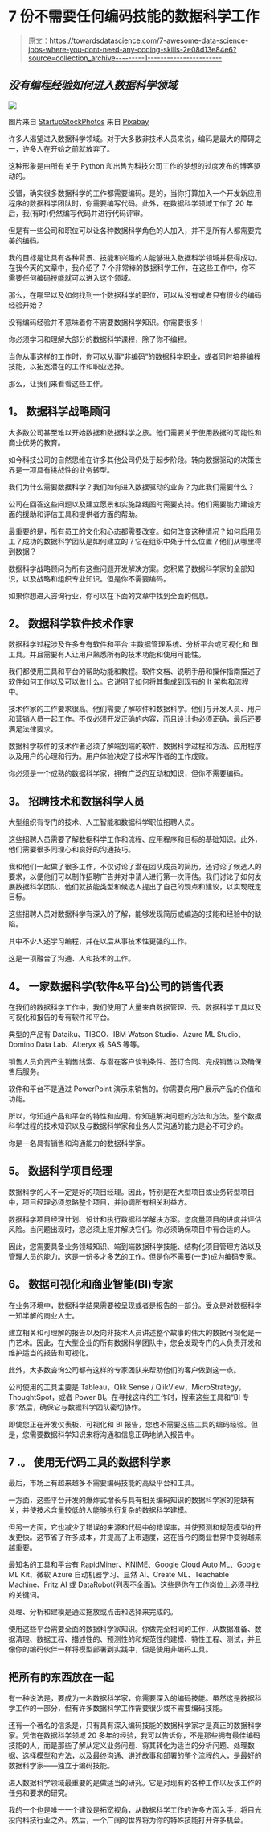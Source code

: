 # 7 份不需要任何编码技能的数据科学工作

> 原文：<https://towardsdatascience.com/7-awesome-data-science-jobs-where-you-dont-need-any-coding-skills-2e08d13e84e6?source=collection_archive---------1----------------------->

## ***没有编程经验如何进入数据科学领域***

![](img/2ad433a4403036c5595d6d2a98541f58.png)

图片来自 [StartupStockPhotos](https://pixabay.com/users/startupstockphotos-690514) 来自 [Pixabay](https://pixabay.com/photos/children-win-success-video-game-593313/)

许多人渴望进入数据科学领域。对于大多数非技术人员来说，编码是最大的障碍之一，许多人在开始之前就放弃了。

这种形象是由所有关于 Python 和出售为科技公司工作的梦想的过度发布的博客驱动的。

没错，确实很多数据科学的工作都需要编码。是的，当你打算加入一个开发新应用程序的数据科学团队时，你需要编写代码。此外，在数据科学领域工作了 20 年后，我(有时)仍然编写代码并进行代码评审。

但是有一些公司和职位可以让各种数据科学角色的人加入，并不是所有人都需要完美的编码。

我的目标是让具有各种背景、技能和兴趣的人能够进入数据科学领域并获得成功。在我今天的文章中，我介绍了 7 个非常棒的数据科学工作，在这些工作中，你不需要任何编码技能就可以进入这个领域。

那么，在哪里以及如何找到一个数据科学的职位，可以从没有或者只有很少的编码经验开始？

没有编码经验并不意味着你不需要数据科学知识。你需要很多！

你必须学习和理解大部分的数据科学课程，除了你不编程。

当你从事这样的工作时，你可以从事“非编码”的数据科学职业，或者同时培养编程技能，以拓宽潜在的工作和职业选择。

那么，让我们来看看这些工作。

## **1。** **数据科学战略顾问**

大多数公司甚至难以开始数据和数据科学之旅。他们需要关于使用数据的可能性和商业优势的教育。

如今科技公司的自然思维在许多其他公司仍处于起步阶段。转向数据驱动的决策世界是一项具有挑战性的业务转型。

我们为什么需要数据科学？我们如何进入数据驱动的业务？为此我们需要什么？

公司在回答这些问题以及建立愿景和实施路线图时需要支持。他们需要能力建设方面的援助和评估工具和提供者方面的帮助。

最重要的是，所有员工的文化和心态都需要改变。如何改变这种情况？如何启用员工？成功的数据科学团队是如何建立的？它在组织中处于什么位置？他们从哪里得到数据？

数据科学战略顾问为所有这些问题开发解决方案。您积累了数据科学家的全部知识，以及战略和组织专业知识。但是你不需要编码。

如果你想进入咨询行业，你可以在下面的文章中找到全面的信息。

</discover-9-consultancy-segments-to-start-an-exciting-data-science-journey-for-any-experience-level-a972cb6b63e4>  

## **2。** **数据科学软件技术作家**

数据科学过程涉及许多专有软件和平台:主数据管理系统、分析平台或可视化和 BI 工具。并且需要有人让用户熟悉所有的技术功能和使用可能性。

我们都使用工具和平台的帮助功能和教程。软件文档、说明手册和操作指南描述了软件如何工作以及可以做什么。它说明了如何将其集成到现有的 It 架构和流程中。

技术作家的工作要求很高。他们需要了解软件和数据科学。他们与开发人员、用户和营销人员一起工作。不仅必须开发正确的内容，而且设计也必须正确，最后还要满足法律要求。

数据科学软件的技术作者必须了解端到端的软件、数据科学过程和方法、应用程序以及用户的心理和行为。用户体验决定了技术写作者的工作成败。

你必须是一个成熟的数据科学家，拥有广泛的互动和知识，但你不需要编码。

## **3。** **招聘技术和数据科学人员**

大型组织有专门的技术、人工智能和数据科学职位招聘人员。

这些招聘人员需要了解数据科学工作和流程、应用程序和目标的基础知识。此外，他们需要很多同理心和良好的沟通技巧。

我和他们一起做了很多工作，不仅讨论了潜在团队成员的简历，还讨论了候选人的要求，以便他们可以制作招聘广告并对申请人进行第一次评估。我们讨论了如何发展数据科学团队，他们就技能类型和候选人提出了自己的观点和建议，以实现既定目标。

这些招聘人员对数据科学有深入的了解，能够发现简历或编造的技能和经验中的缺陷。

其中不少人还学习编程，并在以后从事技术性更强的工作。

这是一项融合了沟通、人和技术的工作。

## **4。** **一家数据科学(软件&平台)公司的销售代表**

在我们的数据科学工作中，我们使用了大量来自数据管理、云、数据科学工具以及可视化和报告的专有软件和平台。

典型的产品有 Dataiku、TIBCO、IBM Watson Studio、Azure ML Studio、Domino Data Lab、Alteryx 或 SAS 等等。

销售人员负责产生销售线索、与潜在客户谈判条件、签订合同、完成销售以及确保售后服务。

软件和平台不是通过 PowerPoint 演示来销售的。你需要向用户展示产品的价值和功能。

所以，你知道产品和平台的特性和应用。你知道解决问题的方法和方法。整个数据科学过程的技术知识以及与数据科学家和业务人员沟通的能力是必不可少的。

你是一名具有销售和沟通能力的数据科学家。

## **5。** **数据科学项目经理**

数据科学的人不一定是好的项目经理。因此，特别是在大型项目或业务转型项目中，项目经理必须忽略整个项目，并协调所有相关利益方。

数据科学项目经理计划、设计和执行数据科学解决方案。您度量项目的进度并评估风险。当问题出现时，您必须上报并解决它们。你必须确保项目中有合适的人。

因此，您需要具备业务领域知识、端到端数据科学技能、结构化项目管理方法以及管理人员的能力。这是一份多才多艺的工作。但是你不需要(一定)成为编码专家。

## **6。** **数据可视化和商业智能(BI)专家**

在业务环境中，数据科学结果需要被呈现或者是报告的一部分。受众是对数据科学一知半解的商业人士。

建立相关和可理解的报告以及向非技术人员讲述整个故事的伟大的数据可视化是一门艺术。因此，在大型企业的所有数据科学团队中，您会发现专门的人负责开发和维护适当的报告和可视化。

此外，大多数咨询公司都有这样的专家团队来帮助他们的客户做到这一点。

公司使用的工具主要是 Tableau，Qlik Sense / QlikView，MicroStrategy，ThoughtSpot，或者 Power BI。在寻找这样的工作时，搜索这些工具和“BI 专家”然后，确保它与数据科学团队密切协作。

即使您正在开发仪表板、可视化和 BI 报告，您也不需要这些工具的编码经验。但是，您需要数据科学知识来将沟通和信息正确地纳入报告中。

## 7 .**。** **使用无代码工具的数据科学家**

最后，市场上有越来越多不需要编码技能的高级平台和工具。

一方面，这些平台开发的爆炸式增长与具有相关编码知识的数据科学家的短缺有关，并使技术含量较低的人能够执行复杂的数据科学建模。

但另一方面，它也减少了错误的来源和代码中的错误率，并使预测和规范模型的开发更快。这节省了许多成本，并提高了上市速度，这在当今的商业世界中变得越来越重要。

最知名的工具和平台有 RapidMiner、KNIME、Google Cloud Auto ML、Google ML Kit、微软 Azure 自动机器学习、显然 AI、Create ML、Teachable Machine、Fritz AI 或 DataRobot(列表不全面)。这些是你在工作岗位上必须寻找的关键词。

处理、分析和建模是通过拖放或点击和选择来完成的。

使用这些平台需要全面的数据科学家知识。你做完全相同的工作，从数据准备、数据清理、数据工程、描述性的、预测性的和规范性的建模、特性工程、测试，并且像你的编码伙伴一样将模型部署到实践中，但是使用非编码工具。

## **把所有的东西放在一起**

有一种说法是，要成为一名数据科学家，你需要深入的编码技能。虽然这是数据科学工作的一部分，但有许多数据科学工作需要很少或不需要编码技能。

还有一个著名的信条是，只有具有深入编码技能的数据科学家才是真正的数据科学家。凭借在数据科学领域 20 多年的经验，我可以告诉你，不是那些拥有最佳编码技能的人，而是那些了解从定义业务问题、将其转化为适当的分析问题、处理数据、选择模型和方法，以及最终沟通、讲述故事和部署的整个流程的人，是最好的数据科学家——独立于编码技能。

进入数据科学领域最重要的是做适当的研究。它是对现有的各种工作以及该工作的任务和要求的研究。

我的一个也是唯一一个建议是拓宽视角，从数据科学工作的许多方面入手，将目光投向科技行业之外。然后，一个广阔的世界将为你的特殊技能打开许多机会。